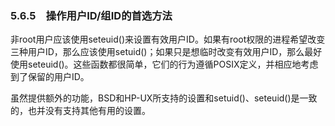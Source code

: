 ### 5.6.5　操作用户ID/组ID的首选方法

非root用户应该使用seteuid()来设置有效用户ID。如果有root权限的进程希望改变三种用户ID，那么应该使用setuid()；如果只是想临时改变有效用户ID，那么最好使用seteuid()。这些函数都很简单，它们的行为遵循POSIX定义，并相应地考虑到了保留的用户ID。

虽然提供额外的功能，BSD和HP-UX所支持的设置和setuid()、seteuid()是一致的，也并没有支持其他有用的设置。

